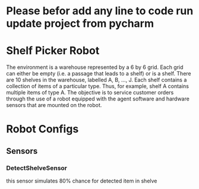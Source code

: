 # Please befor add any line to code run update project from pycharm

# Shelf Picker Robot
The environment is a warehouse represented by a 6 by 6 grid. Each grid can either be empty (i.e. a passage that leads to a shelf) or is a shelf. There are 10 shelves in the warehouse, labelled A, B, …, J. Each shelf contains a collection of items of a particular type. Thus, for example, shelf A contains multiple items of type A. The objective is to service customer orders through the use of a robot equipped with the agent software and hardware sensors that are mounted on the robot.

# Robot Configs
## Sensors
### DetectShelveSensor
this sensor simulates 80% chance for detected item in shelve
